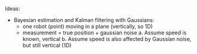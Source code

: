Ideas:

- Bayesian estimation and Kalman filtering with Gaussians:
    - one robot (point) moving in a plane (vertically, so 1D)
	- measurement = true position + gaussian noise
	  a. Assume speed is known, vertical
	  b. Assume speed is also affected by Gaussian noise, but still vertical (1D)